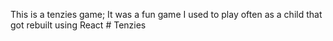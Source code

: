 This is a tenzies game;
It was a fun game I used to play often as a child that got rebuilt
using React
#   T e n z i e s  
 